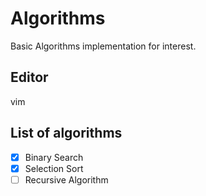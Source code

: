 # Algorithms
Basic Algorithms implementation for interest.
## Editor
vim
## List of algorithms
- [x] Binary Search
- [x] Selection Sort
- [ ] Recursive Algorithm
